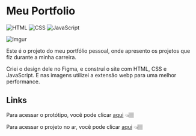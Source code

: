 # Meu Portfolio

![HTML](https://img.shields.io/badge/HTML5-E34F26?style=for-the-badge&logo=html5&logoColor=white) ![CSS](https://img.shields.io/badge/CSS3-1572B6?style=for-the-badge&logo=css3&logoColor=white) ![JavaScript](https://img.shields.io/badge/JavaScript-F7DF1E?style=for-the-badge&logo=javascript&logoColor=black) 

![Imgur](https://i.imgur.com/t4Wg6bx.png)



Este é o projeto do meu portfólio pessoal, onde apresento os projetos que fiz durante a minha carreira.

Criei o design dele no Figma, e construí o site com HTML, CSS e JavaScript. E nas imagens utilizei a extensão webp para uma melhor performance.



## Links

Para acessar o protótipo, você pode clicar [aqui](https://www.figma.com/file/7chrISEjdQRacykHHpEzq4/my-portfolio?node-id=6%3A115) 👈🏽

Para acessar o projeto no ar, você pode clicar [aqui](https://isaacjbs.github.io/portfolio/) 👈🏽